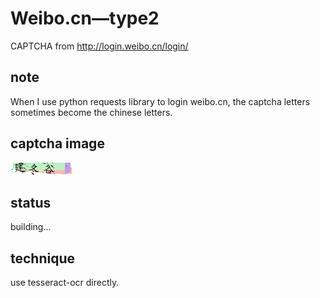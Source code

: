 # Weibo.cn—type2
CAPTCHA from http://login.weibo.cn/login/
## note
When I use python requests library to login weibo.cn,
the captcha letters sometimes become the chinese letters.
## captcha image
![](./weibo.cn2.png)
## status
building...
## technique
use tesseract-ocr directly.



